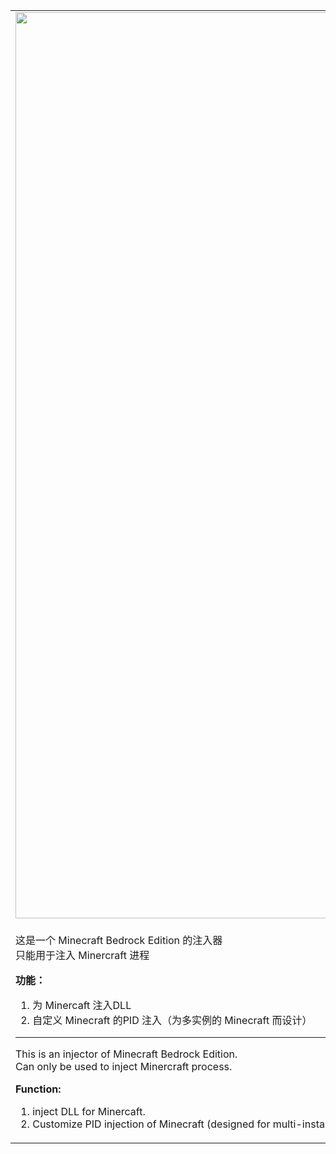 <table>
  <tr>
    <td>
      <img src="https://github.com/3b90b51b5b65/Minecraft-Bedrock-Injector/assets/162907802/982fbc53-1d90-458d-84ae-1cff89bef4c5" width="1450">
    </td>
  </tr>
  <tr>
    <td>
      <p>这是一个 Minecraft Bedrock Edition 的注入器<br>
      只能用于注入 Minercraft 进程</p>
      <p><strong>功能：</strong></p>
      <ol>
        <li>为 Minercaft 注入DLL</li>
        <li>自定义 Minecraft 的PID 注入（为多实例的 Minecraft 而设计）</li>
      </ol>
      <hr>
      <p>This is an injector of Minecraft Bedrock Edition.<br>
      Can only be used to inject Minercraft process.</p>
      <p><strong>Function:</strong></p>
      <ol>
        <li>inject DLL for Minercaft.</li>
        <li>Customize PID injection of Minecraft (designed for multi-instance Minecraft)</li>
      </ol>
    </td>
  </tr>
</table>
